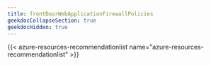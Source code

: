 ```yaml
---
title: frontDoorWebApplicationFirewallPolicies
geekdocCollapseSection: true
geekdocHidden: true
---
```


{{< azure-resources-recommendationlist name="azure-resources-recommendationlist" >}}
